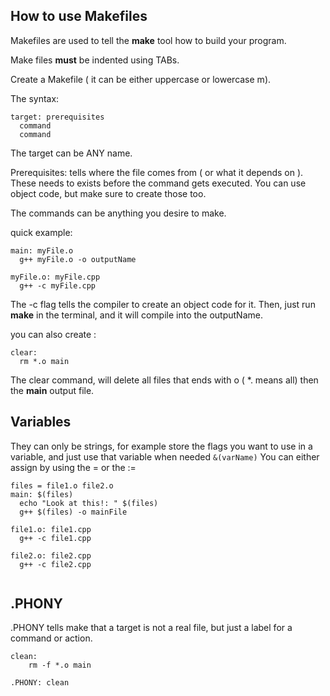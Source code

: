 How to use Makefiles  
------------  

Makefiles are used to tell the **make** tool how to build your program.

Make files **must** be indented using TABs.

Create a Makefile ( it can be either uppercase or lowercase m).

The syntax:  
```
target: prerequisites
  command
  command  
```

The target can be ANY name.

Prerequisites: tells where the file comes from ( or what it depends on ). These needs to exists before the command gets executed.
You can use object code, but make sure to create those too.

The commands can be anything you desire to make.

quick example:
```
main: myFile.o
  g++ myFile.o -o outputName

myFile.o: myFile.cpp
  g++ -c myFile.cpp
```

The -c flag tells the compiler to create an object code for it.
Then, just run **make** in the terminal, and it will compile into the outputName.

you can also create :
```
clear:
  rm *.o main
```

The clear command, will delete all files that ends with o ( *. means all) then the **main** output file.

Variables  
-----
They can only be strings, for example store the flags you want to use in a variable, and just use that variable when needed ``` &(varName) ```
You can either assign by using the = or the :=
```
files = file1.o file2.o
main: $(files)
  echo "Look at this!: " $(files)
  g++ $(files) -o mainFile

file1.o: file1.cpp
  g++ -c file1.cpp

file2.o: file2.cpp
  g++ -c file2.cpp
  
```

.PHONY  
------

.PHONY tells make that a target is not a real file, but just a label for a command or action.

```
clean:
	rm -f *.o main

.PHONY: clean
```

